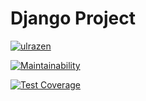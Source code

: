 # Django Project
[![ulrazen](https://circleci.com/gh/ulrazen/django_project.svg?style=shield)](https://github.com/ulrazen/django_project)

[![Maintainability](https://api.codeclimate.com/v1/badges/4ee79378a90d6603bdf2/maintainability)](https://codeclimate.com/github/Enzo127/django_project/maintainability)

[![Test Coverage](https://api.codeclimate.com/v1/badges/4ee79378a90d6603bdf2/test_coverage)](https://codeclimate.com/github/Enzo127/django_project/test_coverage)
